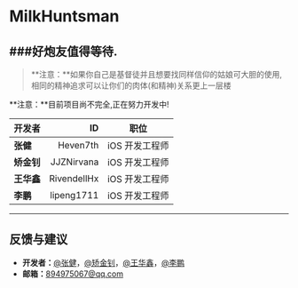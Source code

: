 # MilkHuntsman

###好炮友值得等待.
---
> **注意：**如果你自己是基督徒并且想要找同样信仰的姑娘可大胆的使用,
相同的精神追求可以让你们的肉体(和精神)关系更上一层楼






**注意：**目前项目尚不完全,正在努力开发中!




| 开发者 | ID | 职位 |
| :-------- | --------:| :--: |
|  **张健**| Heven7th  | iOS 开发工程师 |
| **矫金钊**   | JJZNirvana | iOS 开发工程师  |
| **王华鑫** | RivendellHx     | iOS 开发工程师 |
| **李鹏**   | lipeng1711   | iOS 开发工程师  |


---
## 反馈与建议
- **开发者：**[@张健](https://github.com/Heven7th)，[@矫金钊](https://github.com/Heven7th)，[@王华鑫](https://github.com/RivendellHx)，[@李鹏](https://github.com/Heven7th)
- **邮箱：**<894975067@qq.com>